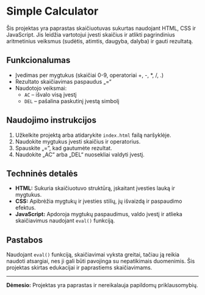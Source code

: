 # Simple Calculator

Šis projektas yra paprastas skaičiuotuvas sukurtas naudojant HTML, CSS ir JavaScript. Jis leidžia vartotojui įvesti skaičius ir atlikti pagrindinius aritmetinius veiksmus (sudėtis, atimtis, daugyba, dalyba) ir gauti rezultatą.

## Funkcionalumas

- Įvedimas per mygtukus (skaičiai 0-9, operatoriai +, -, \*, /, .)
- Rezultato skaičiavimas paspaudus „=“
- Naudotojo veiksmai:
  - `AC` – išvalo visą įvestį
  - `DEL` – pašalina paskutinį įvestą simbolį

## Naudojimo instrukcijos

1. Užkelkite projektą arba atidarykite `index.html` failą naršyklėje.
2. Naudokite mygtukus įvesti skaičius ir operatorius.
3. Spauskite „=”, kad gautumėte rezultat.
4. Naudokite „AC“ arba „DEL“ nuosekliai valdyti įvestį.

## Techninės detalės

- **HTML:** Sukuria skaičiuotuvo struktūrą, įskaitant įvesties lauką ir mygtukus.
- **CSS:** Apibrėžia mygtukų ir įvesties stilių, jų išvaizdą ir paspaudimo efektus.
- **JavaScript:** Apdoroja mygtukų paspaudimus, valdo įvestį ir atlieka skaičiavimus naudojant `eval()` funkciją.

## Pastabos

Naudojant `eval()` funkciją, skaičiavimai vyksta greitai, tačiau ją reikia naudoti atsargiai, nes ji gali būti pavojinga su nepatikimais duomenimis. Šis projektas skirtas edukacijai ir paprastiems skaičiavimams.

---

**Dėmesio:** Projektas yra paprastas ir nereikalauja papildomų priklausomybių.
